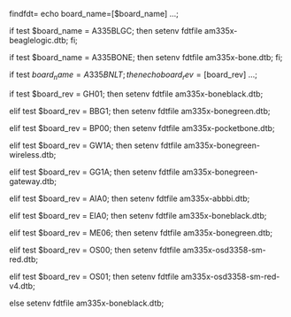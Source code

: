 findfdt=
echo board_name=[$board_name] ...; 

if test $board_name = A335BLGC; 
then setenv fdtfile am335x-beaglelogic.dtb; 
fi; 

if test $board_name = A335BONE; 
then setenv fdtfile am335x-bone.dtb; 
fi; 

if test $board_name = A335BNLT; 
then echo board_rev=[$board_rev] ...; 

if test $board_rev = GH01; 
then setenv fdtfile am335x-boneblack.dtb;
 
elif test $board_rev = BBG1; 
then setenv fdtfile am335x-bonegreen.dtb; 

elif test $board_rev = BP00; 
then setenv fdtfile am335x-pocketbone.dtb; 

elif test $board_rev = GW1A; 
then setenv fdtfile am335x-bonegreen-wireless.dtb; 

elif test $board_rev = GG1A; 
then setenv fdtfile am335x-bonegreen-gateway.dtb; 

elif test $board_rev = AIA0; 
then setenv fdtfile am335x-abbbi.dtb; 

elif test $board_rev = EIA0; 
then setenv fdtfile am335x-boneblack.dtb; 

elif test $board_rev = ME06; 
then setenv fdtfile am335x-bonegreen.dtb; 

elif test $board_rev = OS00; 
then setenv fdtfile am335x-osd3358-sm-red.dtb; 

elif test $board_rev = OS01; 
then setenv fdtfile am335x-osd3358-sm-red-v4.dtb; 

else setenv fdtfile am335x-boneblack.dtb;